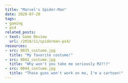 ```yaml
---
title: "Marvel's Spider-Man"
date: 2020-07-20
tags:
- gaming
- ps4
related_posts:
- text: Game Review
  url: /2018/11/spiderman-ps4/
resources:
- src: 0035_costume.jpg
  title: "My favorite costume!"
- src: 0042_costume.jpg
  title: "Why won't you take me seriously MJ?!?"
- src: 0044_costume.jpg
  title: "Those guns won't work on me, I'm a cartoon!"
---
```


